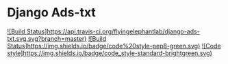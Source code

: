 # Django Ads-txt

[![Build Status]https://api.travis-ci.org/flyingelephantlab/django-ads-txt.svg.svg?branch=master)](https://travis-ci.org/flyingelephantlab/django-ads-txt)
[![Build Status]https://img.shields.io/badge/code%20style-pep8-green.svg)](https://www.python.org/dev/peps/pep-0008/)
[![Code style]https://img.shields.io/badge/code_style-standard-brightgreen.svg)](http://standardjs.com)

